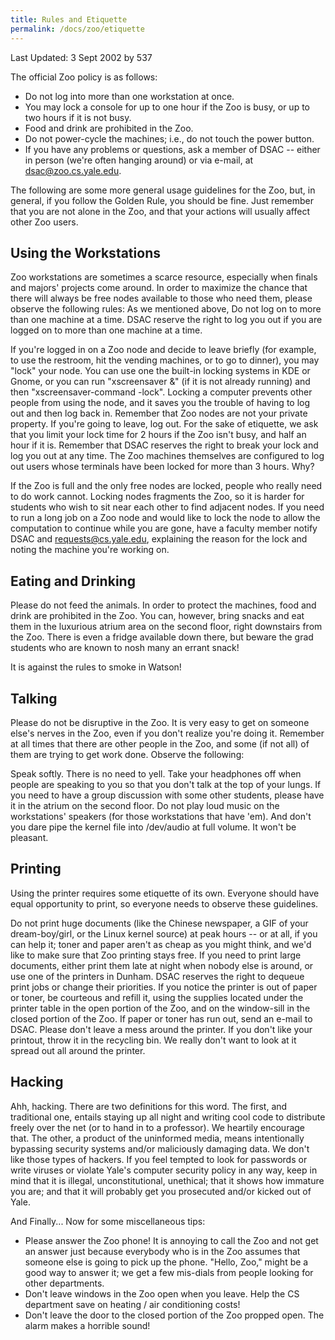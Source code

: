 ```yaml
---
title: Rules and Etiquette
permalink: /docs/zoo/etiquette
---
```

Last Updated: 3 Sept 2002 by 537

The official Zoo policy is as follows:

- Do not log into more than one workstation at once.
- You may lock a console for up to one hour if the Zoo is busy, or up to two hours if it is not busy.
- Food and drink are prohibited in the Zoo.
- Do not power-cycle the machines; i.e., do not touch the power button.
- If you have any problems or questions, ask a member of DSAC -- either in person (we're often hanging around) or via e-mail, at dsac@zoo.cs.yale.edu.

The following are some more general usage guidelines for the Zoo, but, in general, if you follow the Golden Rule, you should be fine. Just remember that you are not alone in the Zoo, and that your actions will usually affect other Zoo users.

## Using the Workstations
Zoo workstations are sometimes a scarce resource, especially when finals and majors' projects come around. In order to maximize the chance that there will always be free nodes available to those who need them, please observe the following rules: As we mentioned above, Do not log on to more than one machine at a time. DSAC reserve the right to log you out if you are logged on to more than one machine at a time.

If you're logged in on a Zoo node and decide to leave briefly (for example, to use the restroom, hit the vending machines, or to go to dinner), you may "lock" your node. You can use one the built-in locking systems in KDE or Gnome, or you can run "xscreensaver &" (if it is not already running) and then "xscreensaver-command -lock". Locking a computer prevents other people from using the node, and it saves you the trouble of having to log out and then log back in. Remember that Zoo nodes are not your private property. If you're going to leave, log out. For the sake of etiquette, we ask that you limit your lock time for 2 hours if the Zoo isn't busy, and half an hour if it is. Remember that DSAC reserves the right to break your lock and log you out at any time. The Zoo machines themselves are configured to log out users whose terminals have been locked for more than 3 hours. Why?

If the Zoo is full and the only free nodes are locked, people who really need to do work cannot.
Locking nodes fragments the Zoo, so it is harder for students who wish to sit near each other to find adjacent nodes.
If you need to run a long job on a Zoo node and would like to lock the node to allow the computation to continue while you are gone, have a faculty member notify DSAC and requests@cs.yale.edu, explaining the reason for the lock and noting the machine you're working on.

## Eating and Drinking
Please do not feed the animals. In order to protect the machines, food and drink are prohibited in the Zoo. You can, however, bring snacks and eat them in the luxurious atrium area on the second floor, right downstairs from the Zoo. There is even a fridge available down there, but beware the grad students who are known to nosh many an errant snack!

It is against the rules to smoke in Watson!

## Talking
Please do not be disruptive in the Zoo. It is very easy to get on someone else's nerves in the Zoo, even if you don't realize you're doing it. Remember at all times that there are other people in the Zoo, and some (if not all) of them are trying to get work done. Observe the following:

Speak softly. There is no need to yell. Take your headphones off when people are speaking to you so that you don't talk at the top of your lungs.
If you need to have a group discussion with some other students, please have it in the atrium on the second floor.
Do not play loud music on the workstations' speakers (for those workstations that have 'em). And don't you dare pipe the kernel file into /dev/audio at full volume. It won't be pleasant.

## Printing
Using the printer requires some etiquette of its own. Everyone should have equal opportunity to print, so everyone needs to observe these guidelines.

Do not print huge documents (like the Chinese newspaper, a GIF of your dream-boy/girl, or the Linux kernel source) at peak hours -- or at all, if you can help it; toner and paper aren't as cheap as you might think, and we'd like to make sure that Zoo printing stays free. If you need to print large documents, either print them late at night when nobody else is around, or use one of the printers in Dunham. DSAC reserves the right to dequeue print jobs or change their priorities.
If you notice the printer is out of paper or toner, be courteous and refill it, using the supplies located under the printer table in the open portion of the Zoo, and on the window-sill in the closed portion of the Zoo. If paper or toner has run out, send an e-mail to DSAC.
Please don't leave a mess around the printer. If you don't like your printout, throw it in the recycling bin. We really don't want to look at it spread out all around the printer.

## Hacking
Ahh, hacking. There are two definitions for this word. The first, and traditional one, entails staying up all night and writing cool code to distribute freely over the net (or to hand in to a professor). We heartily encourage that. The other, a product of the uninformed media, means intentionally bypassing security systems and/or maliciously damaging data. We don't like those types of hackers. If you feel tempted to look for passwords or write viruses or violate Yale's computer security policy in any way, keep in mind that it is illegal, unconstitutional, unethical; that it shows how immature you are; and that it will probably get you prosecuted and/or kicked out of Yale.

And Finally...
Now for some miscellaneous tips:

- Please answer the Zoo phone! It is annoying to call the Zoo and not get an answer just because everybody who is in the Zoo assumes that someone else is going to pick up the phone. "Hello, Zoo," might be a good way to answer it; we get a few mis-dials from people looking for other departments.
- Don't leave windows in the Zoo open when you leave. Help the CS department save on heating / air conditioning costs!
- Don't leave the door to the closed portion of the Zoo propped open. The alarm makes a horrible sound!